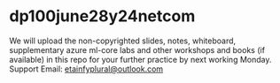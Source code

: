# dp100june28y24netcom
We will upload the non-copyrighted slides, notes, whiteboard, supplementary azure ml-core labs and other workshops and books (if available) in this repo for your further practice by next working Monday. Support Email: etainfyplural@outlook.com

